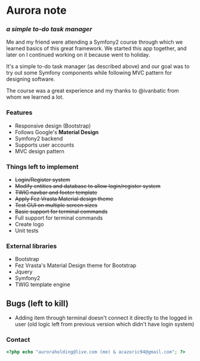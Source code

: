 # Aurora note
### *a simple to-do task manager*

Me and my friend were attending a Symfony2 course through which we learned basics of this great framework. We started this app together,
and later on I continued working on it because went to holiday.

It's a simple to-do task manager (as described above) and our goal was to try out some Symfony components while following
MVC pattern for designing software.

The course was a great experience and my thanks to @ivanbatic from whom we learned a lot.

### Features
* Responsive design (Bootstrap)
* Follows Google's **Material Design**
* Symfony2 backend
* Supports user accounts
* MVC design pattern

### Things left to implement
* <del>Login/Register system</del>
* <del>Modify entities and database to allow login/register system</del>
* <del>TWIG navbar and footer template</del>
* <del>Apply Fez Vrasta Material design theme</del>
* <del>Test GUI on multiple screen sizes</del>
* <del>Basic support for terminal commands</del>
* Full support for terminal commands
* Create logo
* Unit tests

### External libraries
* Bootstrap
* Fez Vrasta's Material Design theme for Bootstrap
* Jquery
* Symfony2
* TWIG template engine

## Bugs (left to **kill**)
* Adding item through terminal doesn't connect it directly to the logged in user (old logic left from previous version which didn't have login system)

### Contact
```php
<?php echo "auroraholding@live.com (me) & acazoric94@gmail.com"; ?>
```
